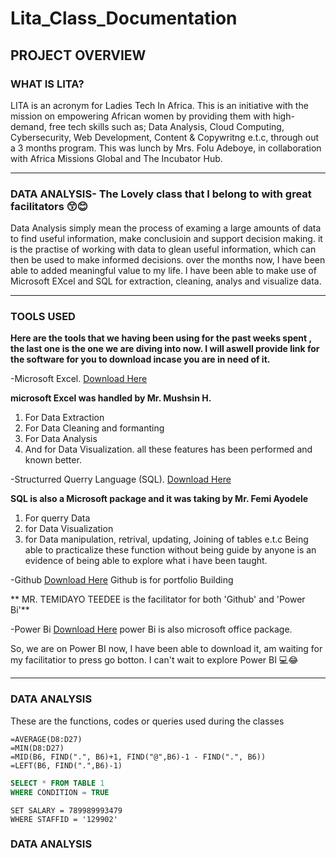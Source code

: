 # Lita_Class_Documentation
## PROJECT OVERVIEW
### WHAT IS LITA?
LITA is an acronym for Ladies Tech In Africa. This is an initiative with the mission on empowering African women by providing them with high-demand, free tech skills such as; Data Analysis, Cloud Computing, Cybersecurity, Web Development, Content & Copywritng e.t.c, through out a 3 months program. This was lunch by Mrs. Folu Adeboye, in collaboration with Africa Missions Global and The Incubator Hub.

---
### DATA ANALYSIS- The Lovely class that I belong to with great facilitators 😙😊
Data Analysis simply mean the process of examing a large amounts of data to find useful information, make conclusioin and support decision making. it is the practise of working with data to glean useful information, which can then be used to make informed decisions.
over the months now, I have been able to added meaningful value to my life. I have been able to make use of Microsoft EXcel and SQL for extraction, cleaning, analys and visualize data. 

---
### TOOLS USED
**Here are the tools that we having been using for the past weeks spent , the last one is the one we are diving into now. I will aswell provide link for the software for you to download incase you are in need of it.**

-Microsoft Excel. [Download Here](https://www.microsoft.com)

**microsoft Excel was handled by Mr. Mushsin H.**
  1. For Data Extraction
  2. For Data Cleaning and formanting
  3. For Data Analysis
  4. And for Data Visualization.  all these features has been performed and known better.

-Structurred Querry Language (SQL). [Download Here](https://www.microsoft.com)

**SQL is also a Microsoft package and it was taking by Mr. Femi Ayodele**
  1. For querry Data
  2. for Data Visualization
  3. for Data manipulation, retrival, updating, Joining of tables e.t.c
Being able to practicalize these function without being guide by anyone is an evidence of being able to explore what i have been taught.

-Github [Download Here](https://www.github.com)
Github is for portfolio Building

** MR. TEMIDAYO TEEDEE is the facilitator for both 'Github' and 'Power Bi'**

-Power Bi  [Download Here](https://www.microsoft.com)
power Bi is also microsoft office package.

So, we are on Power BI now, I have been able to download it, am waiting for my facilitatior to press go botton.
I can't wait to explore Power BI 💻😂

---
### DATA ANALYSIS
These are the functions, codes or queries used during the classes
```Excel
=AVERAGE(D8:D27)
=MIN(D8:D27)
=MID(B6, FIND(".", B6)+1, FIND("@",B6)-1 - FIND(".", B6))
=LEFT(B6, FIND(".",B6)-1)
```
```SQL
SELECT * FROM TABLE 1
WHERE CONDITION = TRUE
```
```UPDATE SALARY
SET SALARY = 789989993479
WHERE STAFFID = '129902'
```

### DATA ANALYSIS

